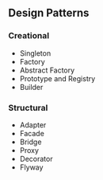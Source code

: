 ## Design Patterns

### Creational
- Singleton
- Factory
- Abstract Factory
- Prototype and Registry
- Builder

### Structural
- Adapter
- Facade
- Bridge
- Proxy
- Decorator
- Flyway
